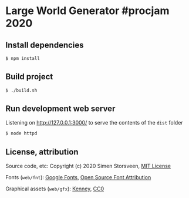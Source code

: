 # Large World Generator #procjam 2020


## Install dependencies

```bash
$ npm install
```


## Build project

```bash
$ ./build.sh
```


## Run development web server

Listening on http://127.0.0.1:3000/ to serve the contents of the `dist` folder

```bash
$ node httpd
```


## License, attribution

Source code, etc: Copyright (c) 2020 Simen Storsveen, [MIT License](https://raw.githubusercontent.com/spissvinkel/procjam-2020/main/LICENSE)

Fonts (`web/fnt`): [Google Fonts](https://fonts.google.com/), [Open Source Font Attribution](https://fonts.google.com/attribution)

Graphical assets (`web/gfx`): [Kenney](https://kenney.nl/assets), [CC0](https://creativecommons.org/publicdomain/zero/1.0/)
